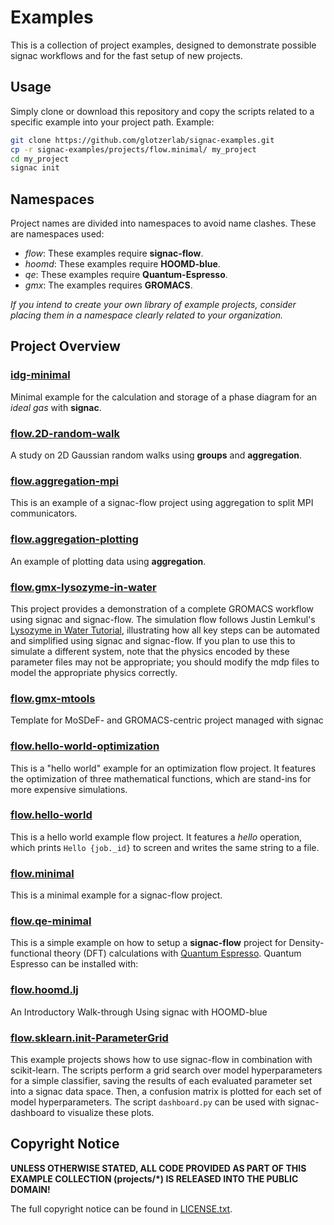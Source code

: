 # Examples

This is a collection of project examples, designed to demonstrate possible signac workflows and for the fast setup of new projects.

## Usage

Simply clone or download this repository and copy the scripts related to a specific example into your project path.
Example:

```bash
git clone https://github.com/glotzerlab/signac-examples.git
cp -r signac-examples/projects/flow.minimal/ my_project
cd my_project
signac init
```

## Namespaces

Project names are divided into namespaces to avoid name clashes.
These are namespaces used:

  * *flow*: These examples require **signac-flow**.
  * *hoomd*: These examples require **HOOMD-blue**.
  * *qe*: These examples require **Quantum-Espresso**.
  * *gmx*: The examples requires **GROMACS**.

*If you intend to create your own library of example projects, consider placing them in a namespace clearly related to your organization.*

## Project Overview

### [idg-minimal](idg-minimal/)

Minimal example for the calculation and storage of a phase diagram for an *ideal gas* with **signac**.

### [flow.2D-random-walk](flow.2D-random-walk/)

A study on 2D Gaussian random walks using **groups** and **aggregation**.

### [flow.aggregation-mpi](flow.aggregation-mpi/)

This is an example of a signac-flow project using aggregation to split MPI communicators.

### [flow.aggregation-plotting](flow.aggregation-plotting/)

An example of plotting data using **aggregation**.

### [flow.gmx-lysozyme-in-water](flow.gmx-lysozyme-in-water/)

This project provides a demonstration of a complete GROMACS workflow using signac and signac-flow.
The simulation flow follows Justin Lemkul's
[Lysozyme in Water Tutorial](http://www.bevanlab.biochem.vt.edu/Pages/Personal/justin/gmx-tutorials/lysozyme/),
illustrating how all key steps can be automated and simplified using signac and signac-flow.
If you plan to use this to simulate a different system, note that the physics encoded by these
parameter files may not be appropriate; you should modify the mdp files to model the
appropriate physics correctly.

### [flow.gmx-mtools](flow.gmx-mtools/)

Template for MoSDeF- and GROMACS-centric project managed with signac

### [flow.hello-world-optimization](flow.hello-world-optimization/)

This is a "hello world" example for an optimization flow project.
It features the optimization of three mathematical functions, which are stand-ins for more expensive simulations.

### [flow.hello-world](flow.hello-world/)

This is a hello world example flow project.
It features a *hello* operation, which prints `Hello {job._id}` to screen and writes the same string to a file.

### [flow.minimal](flow.minimal/)

This is a minimal example for a signac-flow project.

### [flow.qe-minimal](flow.qe-minimal/)

This is a simple example on how to setup a **signac-flow** project for Density-functional theory (DFT) calculations with [Quantum Espresso](http://www.quantum-espresso.org/).
Quantum Espresso can be installed with:

### [flow.hoomd.lj](flow.hoomd.lj/)

An Introductory Walk-through Using signac with HOOMD-blue

### [flow.sklearn.init-ParameterGrid](flow.sklearn.init-ParameterGrid/)

This example projects shows how to use signac-flow in combination with scikit-learn.
The scripts perform a grid search over model hyperparameters for a simple classifier, saving the results of each evaluated parameter set into a signac data space.
Then, a confusion matrix is plotted for each set of model hyperparameters.
The script `dashboard.py` can be used with signac-dashboard to visualize these plots.

## Copyright Notice

**UNLESS OTHERWISE STATED, ALL CODE PROVIDED AS PART OF THIS EXAMPLE COLLECTION (projects/*) IS RELEASED INTO THE PUBLIC DOMAIN!**

The full copyright notice can be found in [LICENSE.txt](LICENSE.txt).
